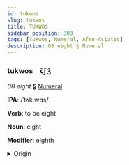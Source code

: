 ```yaml
---
id: tukwos
slug: tukwos
title: TUKWOS
sidebar_position: 303
tags: [tukwos, Numeral, Afro-Asiatic]
description: 08 eight § Numeral
---
```


### tukwos&emsp;<span kind="abugida">c̑ʃʒ́</span>

*08 eight* **§** [Numeral](../../tags/Numeral)

**IPA**: /ˈtʌk.wɑs/

**Verb**: to be eight

**Noun**: eight

**Modifier**: eighth

<details>
    <summary>Origin</summary>
    Hausa takwàs [tə́.kʷàs]<br/>
    <em>Afro-Asiatic Language Family</em>
</details>